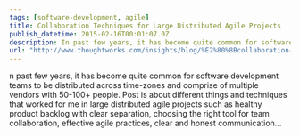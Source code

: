 ```yaml
---
tags: [software-development, agile]
title: Collaboration Techniques for Large Distributed Agile Projects
publish_datetime: 2015-02-16T00:01:07.0Z
description: In past few years, it has become quite common for software development teams to be distributed across time-zones and comprise of multiple vendors with 50-100+ people. Post is about different things and techniques that worked for me in large distributed agile projects such as healthy product backlog with clear separation, choosing the right tool for team collaboration, effective agile practices, clear and honest communication...
url: "http://www.thoughtworks.com/insights/blog/%E2%80%8Bcollaboration-techniques-large-distributed-agile-projects"
---
```


n past few years, it has become quite common for software development teams to be distributed across time-zones and comprise of multiple vendors with 50-100+ people. Post is about different things and techniques that worked for me in large distributed agile projects such as healthy product backlog with clear separation, choosing the right tool for team collaboration, effective agile practices, clear and honest communication...
